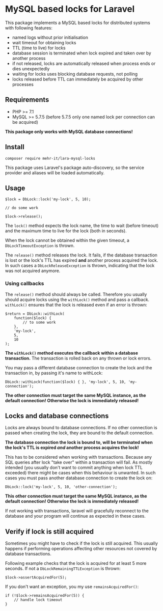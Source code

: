 # MySQL based locks for Laravel

This package implements a MySQL based locks for distributed systems with following features:
	
* named logs without prior initialisation
* wait timeout for obtaining locks
* TTL (time to live) for locks
* database session is terminated when lock expired and taken over by another process
* if not released, locks are automatically released when process ends or dies unexpectedly
* waiting for locks uses blocking database requests, not polling
* locks released before TTL can immediately be acquired by other processes 


## Requirements

* PHP >= 7.1
* MySQL >= 5.7.5 (before 5.7.5 only one named lock per connection can be acquired)

**This package only works with MySQL database connections!**

## Install

	composer require mehr-it/lara-mysql-locks
	
This package uses Laravel's package auto-discovery, so the service provider and aliases will 
be loaded automatically.

## Usage

	$lock = DbLock::lock('my-lock', 5, 10);
	
	// do some work
	
	$lock->release();

The `lock()` method expects the lock name, the time to wait (before timeout) and the maximum
time to live for the lock (both in seconds).

When the lock cannot be obtained within the given timeout, a `DbLockTimeoutException` is
thrown.

The `release()` method releases the lock. It fails, if the database transaction is lost
or the lock's TTL has expired **and** another process acquired the lock. In such cases
a `DbLockReleaseException` is thrown, indicating that the lock was not acquired anymore.

### Using callbacks

The `release()` method should always be called. Therefore you usually should acquire locks
using the `withLock()` method and pass a callback. `withLock()` ensures that the lock is
released even if an error is thrown:

	$return = DbLock::withLock(
		function($lock) {
			// to some work
		},
		'my-lock',
		5,
		10
	);
	
**The `withLock()` method executes the callback within a database transaction.** The
transaction is rolled back on any thrown or lock errors.

You may pass a different database connection to create the lock and the transaction in,
by passing it's name to withLock:

	DbLock::withLock(function($lock) { }, 'my-lock', 5, 10, 'my-connection');

**The other connection must target the same MySQL instance, as the default connection!
Otherwise the lock is immediately released!**

## Locks and database connections

Locks are always bound to database connections. If no other connection is passed when
creating the lock, they are bound to the default connection.

**The database connection the lock is bound to, will be terminated when the lock's TTL
is expired *and* another process acquires the lock!**

This has to be considered when working with transactions. Because any SQL queries
after lock "take over" within a transaction will fail. As mostly intended (you usually
don't want to commit anything when lock TTL exceeded) there might be cases when this
behaviour is unwanted. In such cases you must pass another database connection to
create the lock on:

	DbLock::lock('my-lock', 5, 10, 'other-connection');
	
**This other connection must target the same MySQL instance, as the default connection!
Otherwise the lock is immediately released!**

If not working with transactions, laravel will gracefully reconnect to the database 
and your program will continue as expected in these cases. 

	
## Verify if lock is still acquired

Sometimes you might have to check if the lock is still acquired. This usually happens
if performing operations affecting other resources not covered by database transactions.

Following example checks that the lock is acquired for at least 5 more seconds. If not
a `DbLockRemainingTTLException` is thrown:

	$lock->assertAcquiredFor(5);
	
If you don't want an exception, you my use `remainsAcquiredFor()`:

	if (!$lock->remainsAcquiredFor(5)) {
		// handle lock timeout
	}

